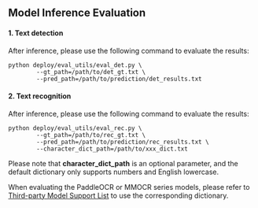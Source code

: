## Model Inference Evaluation

#### 1. Text detection

After inference, please use the following command to evaluate the results:

```shell
python deploy/eval_utils/eval_det.py \
		--gt_path=/path/to/det_gt.txt \
		--pred_path=/path/to/prediction/det_results.txt
```

#### 2. Text recognition

After inference, please use the following command to evaluate the results:

```shell
python deploy/eval_utils/eval_rec.py \
		--gt_path=/path/to/rec_gt.txt \
		--pred_path=/path/to/prediction/rec_results.txt \
		--character_dict_path=/path/to/xxx_dict.txt
```

Please note that **character_dict_path** is an optional parameter, and the default dictionary only supports numbers and English lowercase.

When evaluating the PaddleOCR or MMOCR series models, please refer to [Third-party Model Support List](models_list_thirdparty.md) to use the corresponding dictionary.
